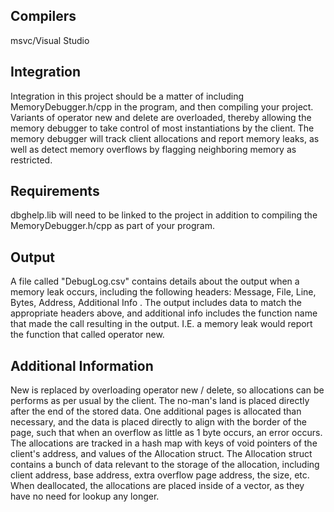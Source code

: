 ## Compilers  
msvc/Visual Studio

## Integration  
Integration in this project should be a matter of including MemoryDebugger.h/cpp in the program, and then compiling your project. 
Variants of operator new and delete are overloaded, thereby allowing the memory debugger
to take control of most instantiations by the client. The memory debugger will track client allocations and report memory leaks, as well as detect memory overflows by flagging neighboring memory as restricted.

## Requirements  
dbghelp.lib will need to be linked to the project in addition to compiling the MemoryDebugger.h/cpp as part of your program.

## Output  
A file called "DebugLog.csv" contains details about the output when a memory leak occurs, including the following headers: Message, File, Line, Bytes, Address, Additional Info .
The output includes data to match the appropriate headers above, and additional info includes the function name that made the call resulting in the output. I.E. a memory leak would report the function that called operator new.

## Additional Information
New is replaced by overloading operator new / delete, so allocations can be performs as per usual by the client.
The no-man's land is placed directly after the end of the stored data. 
One additional pages is allocated than necessary, and the data is placed directly to align with the border of the page, such that when an overflow as little as 1 byte occurs, an error occurs.
The allocations are tracked in a hash map with keys of void pointers of the client's address, and values of the Allocation struct. The Allocation struct contains a bunch of data relevant to the storage of the allocation, including client address, base address, extra overflow page address, the size, etc.
When deallocated, the allocations are placed inside of a vector, as they have no need for lookup any longer.
